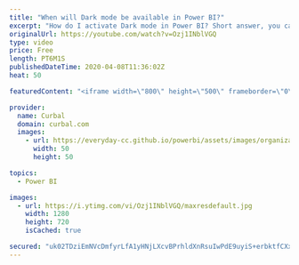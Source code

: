 ```yaml
---
title: "When will Dark mode be available in Power BI?"
excerpt: "How do I activate Dark mode in Power BI? Short answer, you cant, but it is in the power bi roadmap (https://www.youtube.com/watch?v=UFvQ661kK6M). In this video we will talk about when dark mode is planned, issues when embedding power bi reports where dark mode is available and also discuss some additional"
originalUrl: https://youtube.com/watch?v=Ozj1INblVGQ
type: video
price: Free
length: PT6M1S
publishedDateTime: 2020-04-08T11:36:02Z
heat: 50

featuredContent: "<iframe width=\"800\" height=\"500\" frameborder=\"0\" src=\"https://www.youtube.com/embed/Ozj1INblVGQ\" allow=\"accelerometer; autoplay; encrypted-media; gyroscope; picture-in-picture\" allowfullscreen></iframe>"

provider:
  name: Curbal
  domain: curbal.com
  images:
    - url: https://everyday-cc.github.io/powerbi/assets/images/organizations/curbal.com-50x50.jpg
      width: 50
      height: 50

topics:
  - Power BI

images:
  - url: https://i.ytimg.com/vi/Ozj1INblVGQ/maxresdefault.jpg
    width: 1280
    height: 720
    isCached: true

secured: "uk02TDziEmNVcDmfyrLfA1yHNjLXcvBPrhldXnRsuIwPdE9uyiS+erbktfCXxiQTfWrpRlnM8NXRuSir6gLxCdnXtzpiaz3o7dtkcy9ZqnY8WyGi0VBCfYbbyDLyYhzZU3gZActpiDY/Kii/vCY8UFXuxOMRuf0+P8Rel6y8VcSS13HgZ/ikpyM9SnjsW4lp/ZBL7bwVBtnn6rTwBl9Es3Hp9pCFpECa2KIuN/NiCygIqQDGZ/4/h7xm7nnlOMoIbOAOVJv8ixYgDTkgT8AQpgulxFK9vM1e/4hMc7u+blnxVp8OP9YzUsj0CKR3DzlEQX5RVk/eC/rBYPFokLwMh5FzoX6bX2spKq71+jdZPVLhtm7qZc2hZ8+BHsQ4lIegzqr3qEHboYK+dqKS0VlTbFB+7IF31AGiXJyb7hlQdcA=;2dkpUQ00oZhAo7XLREMvDw=="
---
```


